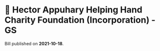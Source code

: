 # 📄  Hector Appuhary Helping Hand Charity Foundation (Incorporation) - GS

Bill published on **2021-10-18**.



